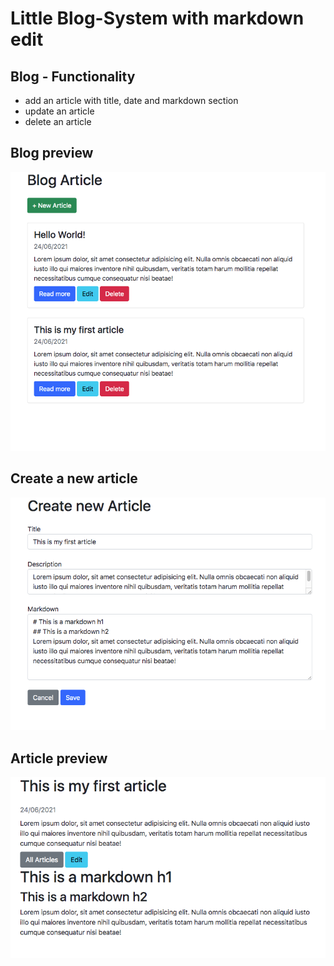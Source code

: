 # Little Blog-System with markdown edit

## Blog - Functionality 
- add an article with title, date and markdown section
- update an article
- delete an article

## Blog preview
![blog](READMEimages/blog.png)
## Create a new article
![create](READMEimages/create.png)
## Article preview
![blog](READMEimages/article.png)

